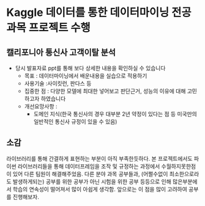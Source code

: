 # Kaggle 데이터를 통한 데이터마이닝 전공과목 프로젝트 수행

## 캘리포니아 통신사 고객이탈 분석

- 당시 발표자료 ppt를 통해 보다 상세한 내용을 확인하실 수 있습니다
  - 목표 : 데이터마이닝에서 배운내용을 실습으로 적용하기
  - 사용기술 :사이킷런, 판다스 등
  - 집중한 점 : 다양한 모델에 최대한 넣어보고 판단근거, 성능의 이유에 대해 고민하고자 하였습니다
  - 개선요망사항 :
    - 도메인 지식(한국 통신사의 경우 대부분 2년 약정이 있다는 점 등 미국만의 일반적인 통신사 규정이 있을 수 있음)

## 소감

라이브러리를 통해 간결하게 표현하는 부분이 아직 부족한듯하다. 본 프로젝트에서도 파이썬 라이브러리들을 통해 데이터프레임을 조작 및 규정하는 과정에서 수월하지못한점이 있어 다른 팀원이 해결해주었음. 다른 분야 과목 공부들과, (어쩔수없이 최소한으로라도 발생하게되는) 공부를 위한 공부가 아닌 시험을 위한 공부 등등으로 인해 많은부분에서 학습의 연속성이 떨어져서 많이 아쉽게 생각함. 앞으로는 이 점을 많이 고려하여 공부를 진행해보자.  


